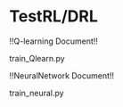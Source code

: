 # TestRL/DRL

!!Q-learning Document!!

train_Qlearn.py


!!NeuralNetwork Document!!

train_neural.py
